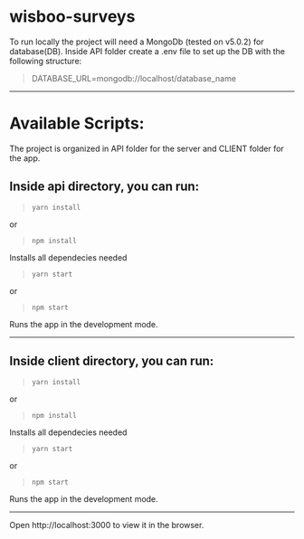 # wisboo-surveys

To run locally the project will need a MongoDb (tested on v5.0.2) for database(DB). Inside API folder create a .env file to set up the DB with the following structure:

> DATABASE_URL=mongodb://localhost/database_name

---

# Available Scripts:
The project is organized in API folder for the server and CLIENT folder for the app.

## Inside api directory, you can run:

> `yarn install`

or

> `npm install`

Installs all dependecies needed

> `yarn start`

or

> `npm start`

Runs the app in the development mode.

---

## Inside client directory, you can run:

> `yarn install`

or

> `npm install`

Installs all dependecies needed

> `yarn start`

or

> `npm start`

Runs the app in the development mode.

---

Open http://localhost:3000 to view it in the browser.
